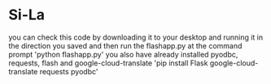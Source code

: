 # Si-La
you can check this code by downloading it to your desktop and running it in the direction you saved and then run the flashapp.py at the command prompt 'python flashapp.py'
you also have already installed pyodbc, requests, flash and google-cloud-translate
'pip install Flask google-cloud-translate requests pyodbc'
